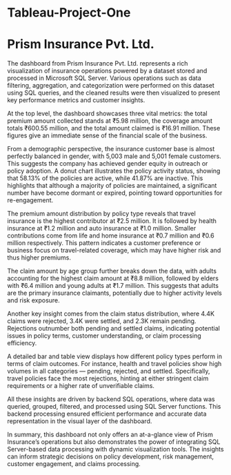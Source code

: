 # Tableau-Project-One

# Prism Insurance Pvt. Ltd.
The dashboard from Prism Insurance Pvt. Ltd. represents a rich visualization of insurance operations powered by a dataset stored and processed in Microsoft SQL Server. Various operations such as data filtering, aggregation, and categorization were performed on this dataset using SQL queries, and the cleaned results were then visualized to present key performance metrics and customer insights.

At the top level, the dashboard showcases three vital metrics: the total premium amount collected stands at ₹5.98 million, the coverage amount totals ₹600.55 million, and the total amount claimed is ₹16.91 million. These figures give an immediate sense of the financial scale of the business.

From a demographic perspective, the insurance customer base is almost perfectly balanced in gender, with 5,003 male and 5,001 female customers. This suggests the company has achieved gender equity in outreach or policy adoption. A donut chart illustrates the policy activity status, showing that 58.13% of the policies are active, while 41.87% are inactive. This highlights that although a majority of policies are maintained, a significant number have become dormant or expired, pointing toward opportunities for re-engagement.

The premium amount distribution by policy type reveals that travel insurance is the highest contributor at ₹2.5 million. It is followed by health insurance at ₹1.2 million and auto insurance at ₹1.0 million. Smaller contributions come from life and home insurance at ₹0.7 million and ₹0.6 million respectively. This pattern indicates a customer preference or business focus on travel-related coverage, which may have higher risk and thus higher premiums.

The claim amount by age group further breaks down the data, with adults accounting for the highest claim amount at ₹8.8 million, followed by elders with ₹6.4 million and young adults at ₹1.7 million. This suggests that adults are the primary insurance claimants, potentially due to higher activity levels and risk exposure.

Another key insight comes from the claim status distribution, where 4.4K claims were rejected, 3.4K were settled, and 2.3K remain pending. Rejections outnumber both pending and settled claims, indicating potential issues in policy terms, customer understanding, or claim processing efficiency.

A detailed bar and table view displays how different policy types perform in terms of claim outcomes. For instance, health and travel policies show high volumes in all categories — pending, rejected, and settled. Specifically, travel policies face the most rejections, hinting at either stringent claim requirements or a higher rate of unverifiable claims.

All these insights are driven by backend SQL operations, where data was queried, grouped, filtered, and processed using SQL Server functions. This backend processing ensured efficient performance and accurate data representation in the visual layer of the dashboard.

In summary, this dashboard not only offers an at-a-glance view of Prism Insurance’s operations but also demonstrates the power of integrating SQL Server-based data processing with dynamic visualization tools. The insights can inform strategic decisions on policy development, risk management, customer engagement, and claims processing.

